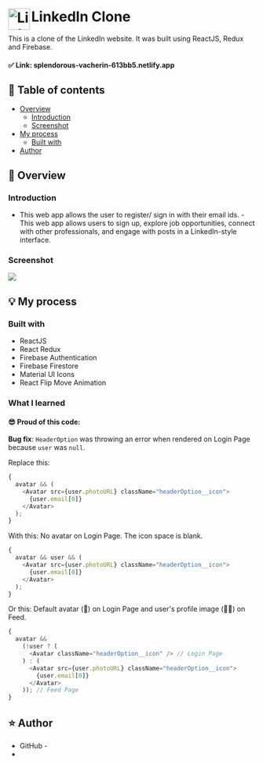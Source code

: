 # <img align="left" width="44" alt="Linked Icon" src="https://img.icons8.com/color/48/000000/linkedin.png"/> LinkedIn Clone

This is a clone of the LinkedIn website. It was built using ReactJS, Redux and Firebase.

#### ✅ Link: splendorous-vacherin-613bb5.netlify.app 

## 📜 Table of contents

- [Overview](#overview)
  - [Introduction](#introduction)
  - [Screenshot](#screenshot)
- [My process](#my-process)
  - [Built with](#built-with)
- [Author](#author)

## 📝 Overview

### Introduction

- This web app allows the user to register/ sign in with their email ids.
-This web app allows users to sign up, explore job opportunities, connect with other professionals, and engage with posts in a LinkedIn-style interface.

### Screenshot

<img src="https://user-images.githubusercontent.com/59930625/150352048-ccbac895-c695-45c4-b95a-128a6bfff7e4.png">

## 💡 My process

### Built with

- ReactJS
- React Redux
- Firebase Authentication
- Firebase Firestore
- Material UI Icons
- React Flip Move Animation

### What I learned

#### 😎 Proud of this code:

**Bug fix**: `HeaderOption` was throwing an error when rendered on Login Page because `user` was `null`.

Replace this:

```js
{
  avatar && (
    <Avatar src={user.photoURL} className="headerOption__icon">
      {user.email[0]}
    </Avatar>
  );
}
```

With this: No avatar on Login Page. The icon space is blank.

```js
{
  avatar && user && (
    <Avatar src={user.photoURL} className="headerOption__icon">
      {user.email[0]}
    </Avatar>
  );
}
```

Or this: Default avatar (👤) on Login Page and user's profile image (👩‍🦰) on Feed.

```js
{
  avatar &&
    (!user ? (
      <Avatar className="headerOption__icon" /> // Login Page
    ) : (
      <Avatar src={user.photoURL} className="headerOption__icon">
        {user.email[0]}
      </Avatar>
    )); // Feed Page
}
```

## ⭐ Author

- GitHub -
- 

